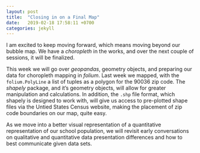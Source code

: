 ```yaml
---
layout: post
title:  "Closing in on a Final Map"
date:   2019-02-18 17:58:11 +0700
categories: jekyll
---
```

I am excited to keep moving forward, which means moving beyond our bubble map.  We have a *choropleth* in the works, and over the next couple of sessions, it will be finalized. 

This week we will go over *geopandas*, geometry objects, and preparing our data for choropleth mapping in *folium*.  Last week we mapped, with the `folium.PolyLine` a list of tuples as a polygon for the 90036 zip code.  The *shapely* package, and it’s geometry objects, will allow for greater manipulation and calculations.  In addition, the `.shp` file format, which shapely is designed to work with, will give us access to pre-plotted shape files via the Untied States Census website, making the placement of zip code boundaries on our map, quite easy.  

As we move into a better visual representation of a quantitative representation of our school population,  we will revisit early conversations on qualitative and quantitative data presentation differences and how to best communicate given data sets.